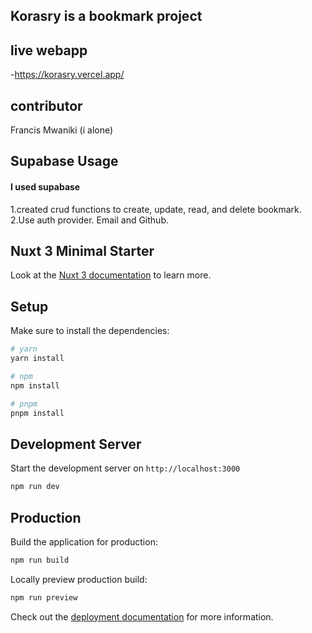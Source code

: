 ## Korasry is a bookmark project

## live webapp 
-https://korasry.vercel.app/

## contributor
 Francis Mwaniki (i alone)
 
## Supabase Usage
#### I used supabase
 1.created crud functions to create, update, read, and delete bookmark.
 2.Use auth provider. Email and Github.

## Nuxt 3 Minimal Starter

Look at the [Nuxt 3 documentation](https://nuxt.com/docs/getting-started/introduction) to learn more.

## Setup

Make sure to install the dependencies:

```bash
# yarn
yarn install

# npm
npm install

# pnpm
pnpm install
```

## Development Server

Start the development server on `http://localhost:3000`

```bash
npm run dev
```

## Production

Build the application for production:

```bash
npm run build
```

Locally preview production build:

```bash
npm run preview
```

Check out the [deployment documentation](https://nuxt.com/docs/getting-started/deployment) for more information.
